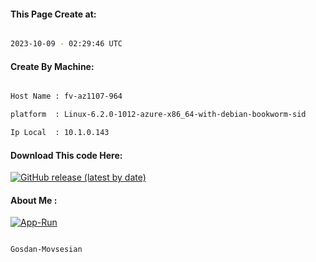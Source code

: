 
   
#### This Page Create at:

```bash

2023-10-09 - 02:29:46 UTC

```

#### Create By Machine:

```bash

Host Name : fv-az1107-964

platform  : Linux-6.2.0-1012-azure-x86_64-with-debian-bookworm-sid

Ip Local  : 10.1.0.143

```
#### Download This code Here:

[![GitHub release (latest by date)](https://img.shields.io/github/v/release/Gosdan-Movsesian/Gosdan?style=for-the-badge&label=Download)](https://github.com/Gosdan-Movsesian/Gosdan/releases) 

</p> 

#### About Me :

[![App-Run](https://github.com/Gosdan-Movsesian/Gosdan/actions/workflows/App-Run.yml/badge.svg)](https://github.com/Gosdan-Movsesian/Gosdan/actions/workflows/App-Run.yml)

```bash

Gosdan-Movsesian

```

